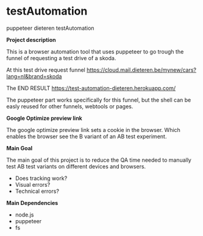 # testAutomation
puppeteer dieteren testAutomation




**Project description**


This is a browser automation tool that uses puppeteer to go trough the funnel of requesting a test drive of a skoda.

At this test drive request funnel 
https://cloud.mail.dieteren.be/mynew/cars?lang=nl&brand=skoda


The END RESULT 
https://test-automation-dieteren.herokuapp.com/


The puppeteer part works specifically for this funnel, but the shell can be easly reused for other funnels, webtools or pages.


**Google Optimize preview link**


The google optimize preview link sets a cookie in the browser.
Which enables the browser see the B variant of an AB test experiment.

**Main Goal**


The main goal of this project is to reduce the QA time needed to manually test AB test variants on different devices and browsers. 



- Does tracking work?
- Visual errors? 
- Technical errors?



**Main Dependencies**


- node.js
- puppeteer
- fs
